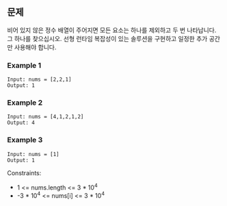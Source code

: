 ## 문제

비어 있지 않은 정수 배열이 주어지면 모든 요소는 하나를 제외하고 두 번 나타납니다. 그 하나를 찾으십시오.
선형 런타임 복잡성이 있는 솔루션을 구현하고 일정한 추가 공간만 사용해야 합니다.

### Example 1
```
Input: nums = [2,2,1]
Output: 1
```

### Example 2
```
Input: nums = [4,1,2,1,2]
Output: 4
```

### Example 3
```
Input: nums = [1]
Output: 1
```

Constraints:

- 1 <= nums.length <= 3 * 10<sup>4</sup>
- -3 * 10<sup>4</sup> <= nums[i] <= 3 * 10<sup>4</sup>
